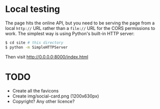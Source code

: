 # Local testing

The page hits the online API, but you need to be serving the page from a local
`http://` URL rather than a `file://` URL for the CORS permissions to work. The
simplest way is using Python's built-in HTTP server:

```bash
$ cd site # this directory
$ python -m SimpleHTTPServer
```

Then visit http://0.0.0.0:8000/index.html


# TODO

 - Create all the favicons
 - Create img/social-card.png (1200x630px)
 - Copyright? Any other licence?
